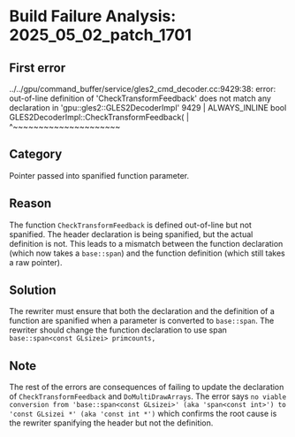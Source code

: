 # Build Failure Analysis: 2025_05_02_patch_1701

## First error

../../gpu/command_buffer/service/gles2_cmd_decoder.cc:9429:38: error: out-of-line definition of 'CheckTransformFeedback' does not match any declaration in 'gpu::gles2::GLES2DecoderImpl'
 9429 | ALWAYS_INLINE bool GLES2DecoderImpl::CheckTransformFeedback(
      |                                      ^~~~~~~~~~~~~~~~~~~~~~

## Category
Pointer passed into spanified function parameter.

## Reason
The function `CheckTransformFeedback` is defined out-of-line but not spanified. The header declaration is being spanified, but the actual definition is not. This leads to a mismatch between the function declaration (which now takes a `base::span`) and the function definition (which still takes a raw pointer).

## Solution
The rewriter must ensure that both the declaration and the definition of a function are spanified when a parameter is converted to `base::span`. The rewriter should change the function declaration to use span `base::span<const GLsizei> primcounts,`

## Note
The rest of the errors are consequences of failing to update the declaration of `CheckTransformFeedback` and `DoMultiDrawArrays`. The error says `no viable conversion from 'base::span<const GLsizei>' (aka 'span<const int>') to 'const GLsizei *' (aka 'const int *')` which confirms the root cause is the rewriter spanifying the header but not the definition.